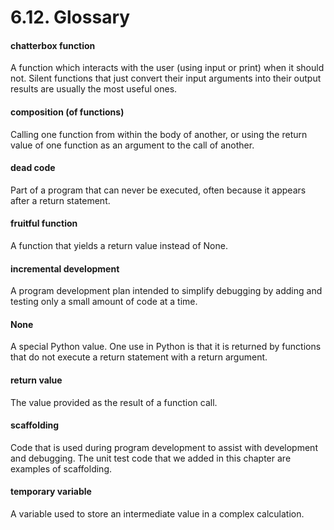 # 6.12. Glossary

#### chatterbox function
A function which interacts with the user (using input or print) when it should not. Silent functions that just convert their input arguments into their output results are usually the most useful ones.

#### composition (of functions)
Calling one function from within the body of another, or using the return value of one function as an argument to the call of another.

#### dead code
Part of a program that can never be executed, often because it appears after a return statement.

#### fruitful function
A function that yields a return value instead of None.

#### incremental development
A program development plan intended to simplify debugging by adding and testing only a small amount of code at a time.

#### None
A special Python value. One use in Python is that it is returned by functions that do not execute a return statement with a return argument.

#### return value
The value provided as the result of a function call.

#### scaffolding
Code that is used during program development to assist with development and debugging. The unit test code that we added in this chapter are examples of scaffolding.

#### temporary variable
A variable used to store an intermediate value in a complex calculation.
